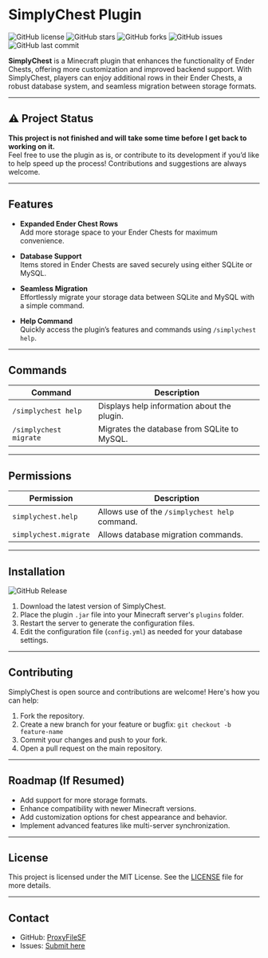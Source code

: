 # SimplyChest Plugin

![GitHub license](https://img.shields.io/github/license/ProxyFileSF/SimplyChest) ![GitHub stars](https://img.shields.io/github/stars/ProxyFileSF/SimplyChest) ![GitHub forks](https://img.shields.io/github/forks/ProxyFileSF/SimplyChest) ![GitHub issues](https://img.shields.io/github/issues/ProxyFileSF/SimplyChest) ![GitHub last commit](https://img.shields.io/github/last-commit/ProxyFileSF/SimplyChest)

**SimplyChest** is a Minecraft plugin that enhances the functionality of Ender Chests, offering more customization and improved backend support. With SimplyChest, players can enjoy additional rows in their Ender Chests, a robust database system, and seamless migration between storage formats.

---

## ⚠️ Project Status

**This project is not finished and will take some time before I get back to working on it.**  
Feel free to use the plugin as is, or contribute to its development if you’d like to help speed up the process! Contributions and suggestions are always welcome.  

---

## Features

- **Expanded Ender Chest Rows**  
  Add more storage space to your Ender Chests for maximum convenience.

- **Database Support**  
  Items stored in Ender Chests are saved securely using either SQLite or MySQL.

- **Seamless Migration**  
  Effortlessly migrate your storage data between SQLite and MySQL with a simple command.

- **Help Command**  
  Quickly access the plugin’s features and commands using `/simplychest help`.

---

## Commands

| Command                 | Description                                    |
|-------------------------|------------------------------------------------|
| `/simplychest help`     | Displays help information about the plugin.    |
| `/simplychest migrate`  | Migrates the database from SQLite to MySQL.    |

---

## Permissions

| Permission                  | Description                                   |
|-----------------------------|-----------------------------------------------|
| `simplychest.help`          | Allows use of the `/simplychest help` command.|
| `simplychest.migrate`       | Allows database migration commands.          |

---

## Installation

![GitHub Release](https://img.shields.io/github/v/release/ProxyFileSF/SimplyChest?style=for-the-badge&label=Release)

1. Download the latest version of SimplyChest.
2. Place the plugin `.jar` file into your Minecraft server's `plugins` folder.
3. Restart the server to generate the configuration files.
4. Edit the configuration file (`config.yml`) as needed for your database settings.

---

## Contributing

SimplyChest is open source and contributions are welcome! Here's how you can help:

1. Fork the repository.  
2. Create a new branch for your feature or bugfix: `git checkout -b feature-name`  
3. Commit your changes and push to your fork.  
4. Open a pull request on the main repository.

---

## Roadmap (If Resumed)

- Add support for more storage formats.  
- Enhance compatibility with newer Minecraft versions.  
- Add customization options for chest appearance and behavior.  
- Implement advanced features like multi-server synchronization.  

---

## License

This project is licensed under the MIT License. See the [LICENSE](LICENSE) file for more details.

---

## Contact

- GitHub: [ProxyFileSF](https://github.com/ProxyFileSF)  
- Issues: [Submit here](https://github.com/ProxyFileSF/SimplyChest/issues)  
